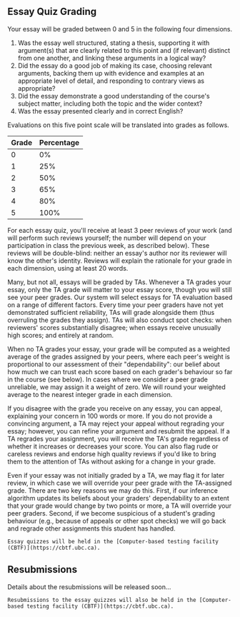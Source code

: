 ## Essay Quiz Grading

Your essay will be graded between 0 and 5 in the following four dimensions.

1. Was the essay well structured, stating a thesis, supporting it with argument(s) that are clearly related to this point and (if relevant) distinct from one another, and linking these arguments in a logical way?
2. Did the essay do a good job of making its case, choosing relevant arguments, backing them up with evidence and examples at an appropriate level of detail, and responding to contrary views as appropriate?
3. Did the essay demonstrate a good understanding of the course's subject matter, including both the topic and the wider context?
4. Was the essay presented clearly and in correct English?

Evaluations on this five point scale will be translated into grades as follows.

| Grade | Percentage |
|-------|------------|
| 0     | 0%         |
| 1     | 25%        |
| 2     | 50%        |
| 3     | 65%        |
| 4     | 80%        |
| 5     | 100%       |

For each essay quiz, you'll receive at least 3 peer reviews of your work (and will perform such reviews yourself; the number will depend on your participation in class the previous week, as described below).
These reviews will be double-blind: neither an essay's author nor its reviewer will know the other's identity.
Reviews will explain the rationale for your grade in each dimension, using at least 20 words.
 
Many, but not all, essays will be graded by TAs.
Whenever a TA grades your essay, only the TA grade will matter to your essay score, though you will still see your peer grades. Our system will select essays for TA evaluation based on a range of different factors.
Every time your peer graders have not yet demonstrated sufficient reliability, TAs will grade alongside them (thus overruling the grades they assign).
TAs will also conduct spot checks: when reviewers' scores substantially disagree; when essays receive unusually high scores; and entirely at random.
 
When no TA grades your essay, your grade will be computed as a weighted average of the grades assigned by your peers, where each peer's weight is proportional to our assessment of their "dependability": our belief about how much we can trust each score based on each grader's behaviour so far in the course (see below).
In cases where we consider a peer grade unreliable, we may assign it a weight of zero.
We will round your weighted average to the nearest integer grade in each dimension.
 
If you disagree with the grade you receive on any essay, you can appeal, explaining your concern in 100 words or more.
If you do not provide a convincing argument, a TA may reject your appeal without regrading your essay; however, you can refine your argument and resubmit the appeal.
If a TA regrades your assignment, you will receive the TA's grade regardless of whether it increases or decreases your score.
You can also flag rude or careless reviews and endorse high quality reviews if you'd like to bring them to the attention of TAs without asking for a change in your grade.
 
Even if your essay was not initially graded by a TA, we may flag it for later review, in which case we will override your peer grade with the TA-assigned grade. There are two key reasons we may do this.
First, if our inference algorithm updates its beliefs about your graders' dependability to an extent that your grade would change by two points or more, a TA will override your peer graders.
Second, if we become suspicious of a student's grading behaviour (e.g., because of appeals or other spot checks) we will go back and regrade other assignments this student has handled.

```{tip}
Essay quizzes will be held in the [Computer-based testing facility (CBTF)](https://cbtf.ubc.ca).
```

## Resubmissions

Details about the resubmissions will be released soon...

```{tip}
Resubmissions to the essay quizzes will also be held in the [Computer-based testing facility (CBTF)](https://cbtf.ubc.ca).
```